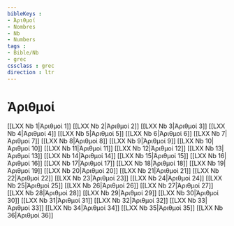 ```yaml
---
bibleKeys : 
- Ἀριθμοί
- Nombres
- Nb
- Numbers
tags : 
- Bible/Nb
- grec
cssclass : grec
direction : ltr
---
```


# Ἀριθμοί

[[LXX Nb 1|Ἀριθμοί 1]]
[[LXX Nb 2|Ἀριθμοί 2]]
[[LXX Nb 3|Ἀριθμοί 3]]
[[LXX Nb 4|Ἀριθμοί 4]]
[[LXX Nb 5|Ἀριθμοί 5]]
[[LXX Nb 6|Ἀριθμοί 6]]
[[LXX Nb 7|Ἀριθμοί 7]]
[[LXX Nb 8|Ἀριθμοί 8]]
[[LXX Nb 9|Ἀριθμοί 9]]
[[LXX Nb 10|Ἀριθμοί 10]]
[[LXX Nb 11|Ἀριθμοί 11]]
[[LXX Nb 12|Ἀριθμοί 12]]
[[LXX Nb 13|Ἀριθμοί 13]]
[[LXX Nb 14|Ἀριθμοί 14]]
[[LXX Nb 15|Ἀριθμοί 15]]
[[LXX Nb 16|Ἀριθμοί 16]]
[[LXX Nb 17|Ἀριθμοί 17]]
[[LXX Nb 18|Ἀριθμοί 18]]
[[LXX Nb 19|Ἀριθμοί 19]]
[[LXX Nb 20|Ἀριθμοί 20]]
[[LXX Nb 21|Ἀριθμοί 21]]
[[LXX Nb 22|Ἀριθμοί 22]]
[[LXX Nb 23|Ἀριθμοί 23]]
[[LXX Nb 24|Ἀριθμοί 24]]
[[LXX Nb 25|Ἀριθμοί 25]]
[[LXX Nb 26|Ἀριθμοί 26]]
[[LXX Nb 27|Ἀριθμοί 27]]
[[LXX Nb 28|Ἀριθμοί 28]]
[[LXX Nb 29|Ἀριθμοί 29]]
[[LXX Nb 30|Ἀριθμοί 30]]
[[LXX Nb 31|Ἀριθμοί 31]]
[[LXX Nb 32|Ἀριθμοί 32]]
[[LXX Nb 33|Ἀριθμοί 33]]
[[LXX Nb 34|Ἀριθμοί 34]]
[[LXX Nb 35|Ἀριθμοί 35]]
[[LXX Nb 36|Ἀριθμοί 36]]
